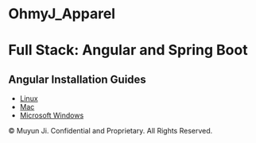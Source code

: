 # OhmyJ_Apparel
# Full Stack: Angular and Spring Boot
## Angular Installation Guides

* [Linux](install-angular-tools/linux/install-linux.md)
* [Mac](install-angular-tools/mac/install-mac.md)
* [Microsoft Windows](install-angular-tools/ms-windows/install-ms-windows.md)

© Muyun Ji. Confidential and Proprietary. All Rights Reserved.
